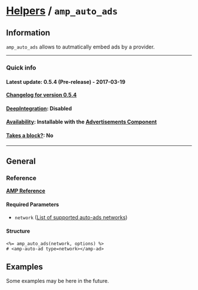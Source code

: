 
# [Helpers](https://github.com/jonhue/amphtml/tree/master/lib/amphtml/helpers/docs#amp-html-helpers) / `amp_auto_ads`


## Information

`amp_auto_ads` allows to autmatically embed ads by a provider.

---

### Quick info

#### Latest update: 0.5.4 (Pre-release) - 2017-03-19

[**Changelog for version 0.5.4**](https://github.com/jonhue/amphtml/blob/master/CHANGELOG.md#054-pre-release---2017-03-19)

#### [DeepIntegration](https://github.com/jonhue/amphtml/tree/master/lib/amphtml/helpers/docs#deepintegration-helpers): Disabled

#### [Availability](https://github.com/jonhue/amphtml/tree/master/lib/amphtml/helpers/docs#availability-of-helpers): Installable with the [Advertisements Component](https://github.com/jonhue/amphtml/tree/master/lib/amphtml/components/docs/ad.md)

#### [Takes a block?](https://github.com/jonhue/amphtml/tree/master/lib/amphtml/helpers/docs#takes-a-block): No

---

## General

### Reference

[**AMP Reference**](https://www.ampproject.org/docs/reference/components/ads/amp-auto-ads)

#### Required Parameters

* `network` ([List of supported auto-ads networks](https://www.ampproject.org/docs/reference/components/ads/amp-auto-ads#supported-ad-networks))

#### Structure

    <%= amp_auto_ads(network, options) %>
    # <amp-auto-ad type=network></amp-ad>


## Examples

Some examples may be here in the future.
